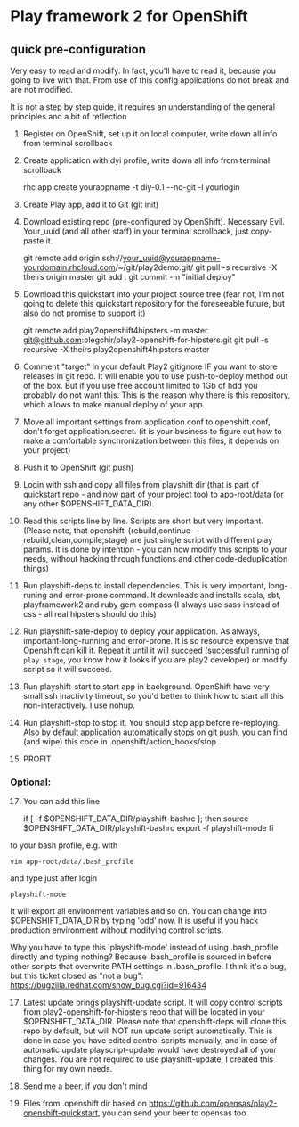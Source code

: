 Play framework 2 for OpenShift 
==============================
## quick pre-configuration

Very easy to read and modify.
In fact, you'll have to read it, because you going to live with that.
From use of this config applications do not break and are not modified.

It is not a step by step guide, it requires an understanding of the general principles and a bit of reflection

1) Register on OpenShift, set up it on local computer, write down all info from terminal scrollback

2) Create application with dyi profile, write down all info from terminal scrollback

    rhc app create yourappname -t diy-0.1 --no-git -l yourlogin

3) Create Play app, add it to Git (git init)

4) Download existing repo (pre-configured by OpenShift). Necessary Evil. 
Your_uuid (and all other staff) in your terminal scrollback, just copy-paste it.

    git remote add origin ssh://your_uuid@yourappname-yourdomain.rhcloud.com/~/git/play2demo.git/
    git pull -s recursive -X theirs origin master
    git add .
    git commit -m "initial deploy"

5) Download this quickstart into your project source tree (fear not, I'm not going to delete this quickstart repository for the foreseeable future, but also do not promise to support it)

    git remote add play2openshift4hipsters -m master git@github.com:olegchir/play2-openshift-for-hipsters.git
    git pull -s recursive -X theirs play2openshift4hipsters master

6) Comment "target" in your default Play2 gitignore IF you want to store releases in git repo. It will enable you to use push-to-deploy method out of the box. But if you use free account limited to 1Gb of hdd you probably do not want this. This is the reason why there is this repository, which allows to make manual deploy of your app.

7) Move all important settings from application.conf to openshift.conf, don't forget application.secret. (it is your business to figure out how to make a comfortable synchronization between this files, it depends on your project)

8) Push it to OpenShift (git push)

9) Login with ssh and copy all files from playshift dir (that is part of quickstart repo - and now part of your project too) to app-root/data (or any other $OPENSHIFT_DATA_DIR).

10) Read this scripts line by line. Scripts are short but very important. (Please note, that openshift-{rebuild,continue-rebuild,clean,compile,stage} are just single script with different play params. It is done by intention - you can now modify this scripts to your needs, without hacking through functions and other code-deduplication things)

12) Run playshift-deps to install dependencies. This is very important, long-runing and error-prone command. It downloads and installs scala, sbt, playframework2 and ruby gem compass (I always use sass instead of css - all real hipsters should do this)

13) Run playshift-safe-deploy to deploy your application. As always, important-long-running and error-prone. It is so resource expensive that Openshift can kill it. Repeat it until it will succeed (successfull running of `play stage`, you know how it looks if you are play2 developer) or modify script so it will succeed.

14) Run playshift-start to start app in background. OpenShift have very small ssh inactivity timeout, so you'd better to think how to start all this non-interactively. I use nohup.

15) Run playshift-stop to stop it. You should stop app before re-reploying. Also by default application automatically stops on git push, you can find (and wipe) this code in .openshift/action_hooks/stop

16) PROFIT


### Optional:

17) You can add this line

    if [ -f $OPENSHIFT_DATA_DIR/playshift-bashrc ]; then
        source $OPENSHIFT_DATA_DIR/playshift-bashrc
        export -f playshift-mode
    fi


to your bash profile, e.g. with

    vim app-root/data/.bash_profile

and type just after login

    playshift-mode

It will export all environment variables and so on. You can change into $OPENSHIFT_DATA_DIR by typing 'odd' now. It is useful if you hack production environment without modifying control scripts.

Why you have to type this 'playshift-mode' instead of using .bash_profile directly and typing nothing? Because .bash_profile is sourced in before other scripts that overwrite PATH settings in .bash_profile. I think it's a bug, but this ticket closed as "not a bug": https://bugzilla.redhat.com/show_bug.cgi?id=916434

17) Latest update brings playshift-update script. It will copy control scripts from play2-openshift-for-hipsters repo that will be located in your $OPENSHIFT_DATA_DIR. Please note that openshift-deps will clone this repo by default, but will NOT run update script automatically. This is done in case you have edited control scripts manually, and in case of automatic update playscript-update would have destroyed all of your changes. You are not required to use playshift-update, I created this thing for my own needs.

18) Send me a beer, if you don't mind

19) Files from .openshift dir based on https://github.com/opensas/play2-openshift-quickstart, you can send your beer to opensas too